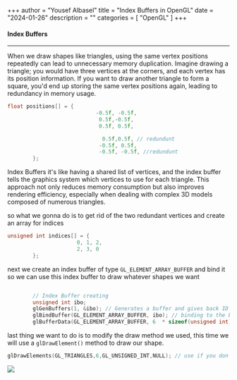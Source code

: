 +++
author = "Yousef Albasel"
title = "Index Buffers in OpenGL"
date = "2024-01-26"
description = ""
categories = [
    "OpenGL"
]
+++
#### Index Buffers

------------

When we draw shapes like triangles, using the same vertex positions repeatedly can lead to unnecessary memory duplication. Imagine drawing a triangle; you would have three vertices at the corners, and each vertex has its position information. If you want to draw another triangle to form a square, you'd end up storing the same vertex positions again, leading to redundancy in memory usage.

```cpp
float positions[] = {
                            -0.5f, -0.5f,
                             0.5f,-0.5f, 
                             0.5f, 0.5f,

                              0.5f,0.5f, // redundunt
                             -0.5f, 0.5f,
                             -0.5f, -0.5f, //redundunt
        };
```

Index Buffers it's like having a shared list of vertices, and the index buffer tells the graphics system which vertices to use for each triangle. This approach not only reduces memory consumption but also improves rendering efficiency, especially when dealing with complex 3D models composed of numerous triangles.

so what we gonna do is to get rid of the two redundant vertices and create an array for indices

```c
unsigned int indices[] = {
                      0, 1, 2,
                      2, 3, 0
        };

```

next we create an index buffer of type `GL_ELEMENT_ARRAY_BUFFER` and bind it so we can use this index buffer to draw whatever shapes we want

```c

        // Index Buffer creating
        unsigned int ibo;
        glGenBuffers(1, &ibo); // Generates a buffer and gives back ID
        glBindBuffer(GL_ELEMENT_ARRAY_BUFFER, ibo); // binding to the buffer we created.
        glBufferData(GL_ELEMENT_ARRAY_BUFFER, 6  * sizeof(unsigned int), indices, GL_STATIC_DRAW);
```

last thing we want to do is to modify the draw method we used, this time we will use a `glDrawElement()` method to draw our shape.

```c
glDrawElements(GL_TRIANGLES,6,GL_UNSIGNED_INT,NULL); // use if you don't have a index buffer
```

![](https://i.postimg.cc/j5Yg9VfM/image.png)

